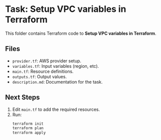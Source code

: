 # Task: Setup VPC variables in Terraform

This folder contains Terraform code to **Setup VPC variables in Terraform**.

## Files
- `provider.tf`: AWS provider setup.
- `variables.tf`: Input variables (region, etc).
- `main.tf`: Resource definitions.
- `outputs.tf`: Output values.
- `description.md`: Documentation for the task.

## Next Steps
1. Edit `main.tf` to add the required resources.
2. Run:
   ```bash
   terraform init
   terraform plan
   terraform apply
   ```

